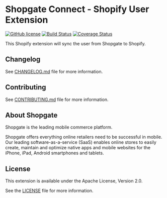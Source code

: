 # Shopgate Connect - Shopify User Extension

[![GitHub license](http://dmlc.github.io/img/apache2.svg)](LICENSE)
[![Build Status](https://travis-ci.org/shopgate/ext-shopify-user.svg?branch=master)](https://travis-ci.org/shopgate/ext-shopify-user)
[![Coverage Status](https://coveralls.io/repos/github/shopgate/ext-shopify-user/badge.svg?branch=master)](https://coveralls.io/github/shopgate/ext-shopify-user?branch=master)


This Shopify extension will sync the user from Shopgate to Shopify.

## Changelog

See [CHANGELOG.md](CHANGELOG.md) file for more information.

## Contributing

See [CONTRIBUTING.md](docs/CONTRIBUTING.md) file for more information.

## About Shopgate

Shopgate is the leading mobile commerce platform.

Shopgate offers everything online retailers need to be successful in mobile. Our leading
software-as-a-service (SaaS) enables online stores to easily create, maintain and optimize native
apps and mobile websites for the iPhone, iPad, Android smartphones and tablets.

## License

This extension is available under the Apache License, Version 2.0.

See the [LICENSE](./LICENSE) file for more information.